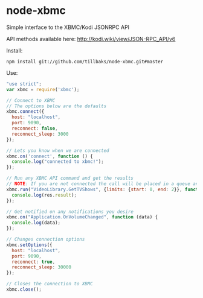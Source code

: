 node-xbmc
=========

Simple interface to the XBMC/Kodi JSONRPC API

API methods available here: http://kodi.wiki/view/JSON-RPC_API/v6

Install:
```
npm install git://github.com/tillbaks/node-xbmc.git#master
```

Use:
```javascript
"use strict";
var xbmc = require('xbmc');

// Connect to XBMC
// The options below are the defaults
xbmc.connect({
  host: "localhost",
  port: 9090,
  reconnect: false,
  reconnect_sleep: 3000
});

// Lets you know when we are connected
xbmc.on('connect', function () {
  console.log("connected to xbmc!");
});

// Run any XBMC API command and get the results
// NOTE: If you are not connected the call will be placed in a queue and executed as the connection is restored.
xbmc.run("VideoLibrary.GetTVShows", {limits: {start: 0, end: 2}}, function (res) {
  console.log(res.result);
});

// Get notified on any notifications you desire
xbmc.on("Application.OnVolumeChanged", function (data) {
  console.log(data);
});

// Changes connection options
xbmc.setOptions({
  host: "localhost",
  port: 9090,
  reconnect: true,
  reconnect_sleep: 30000
});

// Closes the connection to XBMC
xbmc.close();
```
